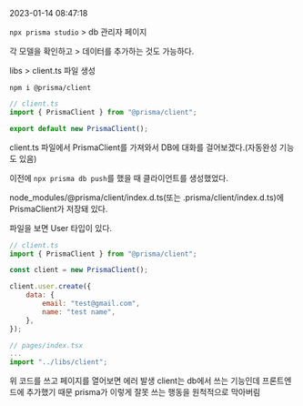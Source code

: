 2023-01-14 08:47:18

`npx prisma studio` > db 관리자 페이지

각 모델을 확인하고 > 데이터를 추가하는 것도 가능하다.

libs > client.ts 파일 생성

`npm i @prisma/client`

```javascript
// client.ts
import { PrismaClient } from "@prisma/client";

export default new PrismaClient();
```

client.ts 파일에서 PrismaClient를 가져와서 DB에 대화를 걸어보겠다.(자동완성 기능도 있음)

이전에 `npx prisma db push`를 했을 때 클라이언트를 생성했었다.

node_modules/@prisma/client/index.d.ts(또는 .prisma/client/index.d.ts)에 PrismaClient가 저장돼 있다.

파일을 보면 User 타입이 있다.

```javascript
// client.ts
import { PrismaClient } from "@prisma/client";

const client = new PrismaClient();

client.user.create({
	data: {
		email: "test@gmail.com",
		name: "test name",
	},
});
```

```javascript
// pages/index.tsx
...
import "../libs/client";
```

위 코드를 쓰고 페이지를 열어보면 에러 발생
client는 db에서 쓰는 기능인데 프론트엔드에 추가했기 때문
prisma가 이렇게 잘못 쓰는 행동을 원척적으로 막아버림
